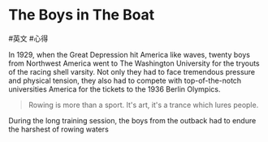 # The Boys in The Boat
#英文 #心得

In 1929, when the Great Depression hit America like waves, twenty boys from Northwest America went to The Washington University for the tryouts of the racing shell varsity. Not only they had to face tremendous pressure and physical tension, they also had to compete with top-of-the-notch universities America for the tickets to the 1936 Berlin Olympics.

>Rowing is more than a sport. It's art, it's a trance which lures people.

During the long training session, the boys from the outback had to endure the harshest of rowing waters 